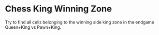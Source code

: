 # Chess King Winning Zone

Try to find all cells belonging to the winning side king zone in the endgame Queen+King vs Pawn+King.